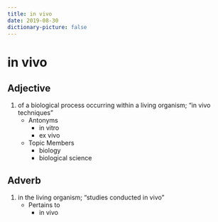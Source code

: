 ```yaml
---
title: in vivo
date: 2019-08-30
dictionary-picture: false
---
```


# in vivo


## Adjective

1. of a biological process occurring within a living organism; “in vivo techniques”
	- Antonyms
		- in vitro
		- ex vivo
	- Topic Members
		- biology
		- biological science

## Adverb

1. in the living organism; “studies conducted in vivo”
	- Pertains to
		- in vivo